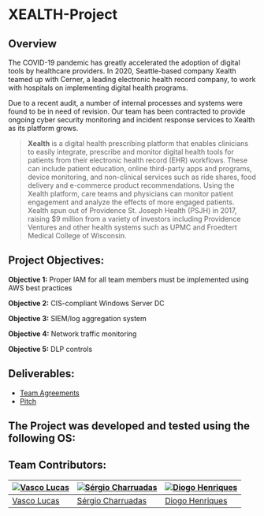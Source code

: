 # XEALTH-Project

## Overview

The COVID-19 pandemic has greatly accelerated the adoption of digital tools by healthcare providers. In 2020, Seattle-based company Xealth teamed up with Cerner, a leading electronic health record company, to work with hospitals on implementing digital health programs.

Due to a recent audit, a number of internal processes and systems were found to be in need of revision. Our team has been contracted to provide ongoing cyber security monitoring and incident response services to Xealth as its platform grows.

> **Xealth** is a digital health prescribing platform that enables clinicians to easily integrate, prescribe and monitor digital health tools for patients from their electronic health record (EHR) workflows. These can include patient education, online third-party apps and programs, device monitoring, and non-clinical services such as ride shares, food delivery and e-commerce product recommendations. Using the Xealth platform, care teams and physicians can monitor patient engagement and analyze the effects of more engaged patients. Xealth spun out of Providence St. Joseph Health (PSJH) in 2017, raising $9 million from a variety of investors including Providence Ventures and other health systems such as UPMC and Froedtert Medical College of Wisconsin.

## Project Objectives:

**Objective 1:** Proper IAM for all team members must be implemented using AWS best practices

**Objective 2:** CIS-compliant Windows Server DC

**Objective 3:** SIEM/log aggregation system

**Objective 4:** Network traffic monitoring

**Objective 5:** DLP controls


## Deliverables:

* [Team Agreements](https://github.com/VascoLucas01/XEALTH-Project/blob/main/TeamAgreements/TeamAgreements.md)
* [Pitch](https://github.com/VascoLucas01/XEALTH-Project/blob/main/Pitch.md)

## The Project was developed and tested using the following OS:

## Team Contributors:

| [![Vasco Lucas](https://avatars.githubusercontent.com/u/110473841?v=4&s=144)](https://github.com/VascoLucas01) | [![Sérgio Charruadas](https://avatars.githubusercontent.com/u/20626461?v=4&s=144)](https://github.com/itzvenom) | [![Diogo Henriques](https://avatars.githubusercontent.com/u/125299195?v=4&s=144)](https://github.com/diohen90) |
|---|---|---|
| [Vasco Lucas](https://github.com/VascoLucas01) | [Sérgio Charruadas](https://github.com/itzvenom) | [Diogo Henriques](https://github.com/diohen90) |
